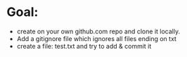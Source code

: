 # Goal:
* create on your own github.com repo
and clone it locally.
* Add a gitignore file which ignores all files ending on txt
* create a file: test.txt and try to add & commit it





